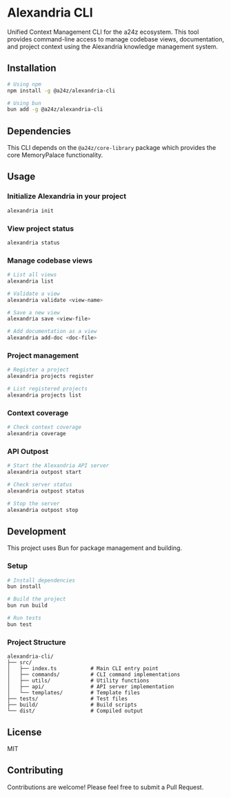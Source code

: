 # Alexandria CLI

Unified Context Management CLI for the a24z ecosystem. This tool provides command-line access to manage codebase views, documentation, and project context using the Alexandria knowledge management system.

## Installation

```bash
# Using npm
npm install -g @a24z/alexandria-cli

# Using bun
bun add -g @a24z/alexandria-cli
```

## Dependencies

This CLI depends on the `@a24z/core-library` package which provides the core MemoryPalace functionality.

## Usage

### Initialize Alexandria in your project

```bash
alexandria init
```

### View project status

```bash
alexandria status
```

### Manage codebase views

```bash
# List all views
alexandria list

# Validate a view
alexandria validate <view-name>

# Save a new view
alexandria save <view-file>

# Add documentation as a view
alexandria add-doc <doc-file>
```

### Project management

```bash
# Register a project
alexandria projects register

# List registered projects
alexandria projects list
```

### Context coverage

```bash
# Check context coverage
alexandria coverage
```

### API Outpost

```bash
# Start the Alexandria API server
alexandria outpost start

# Check server status
alexandria outpost status

# Stop the server
alexandria outpost stop
```

## Development

This project uses Bun for package management and building.

### Setup

```bash
# Install dependencies
bun install

# Build the project
bun run build

# Run tests
bun test
```

### Project Structure

```
alexandria-cli/
├── src/
│   ├── index.ts           # Main CLI entry point
│   ├── commands/          # CLI command implementations
│   ├── utils/             # Utility functions
│   ├── api/               # API server implementation
│   └── templates/         # Template files
├── tests/                 # Test files
├── build/                 # Build scripts
└── dist/                  # Compiled output
```

## License

MIT

## Contributing

Contributions are welcome! Please feel free to submit a Pull Request.

